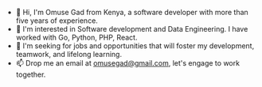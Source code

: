 - 👋 Hi, I'm Omuse Gad from Kenya, a software developer with more than five years of experience.
- 👀 I'm interested in Software development and Data Engineering. I have worked with Go, Python, PHP, React. 
- 💞️ I'm seeking for jobs and opportunities that will foster my development, teamwork, and lifelong learning.
- 📫 Drop me an email at omusegad@gmail.com, let's engage to work together.

<!---
omusegad/omusegad is a ✨ special ✨ repository because its `README.md` (this file) appears on your GitHub profile.
You can click the Preview link to take a look at your changes.
--->

